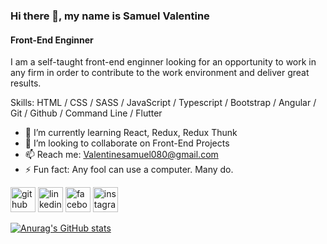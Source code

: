 ### Hi there 👋, my name is **Samuel Valentine**
####  Front-End Enginner
I am a self-taught front-end enginner looking for an opportunity to work in any firm in order to contribute to the work environment and deliver great results.

Skills: HTML / CSS /  SASS / JavaScript / Typescript / Bootstrap / Angular / Git / Github / Command Line / Flutter


- 🌱 I’m currently learning React, Redux, Redux Thunk  
- 👯 I’m looking to collaborate on Front-End Projects 
- 📫 Reach me: Valentinesamuel080@gmail.com 
- ⚡ Fun fact: Any fool can use a computer. Many do.

[<img src='https://cdn.jsdelivr.net/npm/simple-icons@3.0.1/icons/github.svg' alt='github' height='40'>](https://github.com/valentinesamuel)  [<img src='https://cdn.jsdelivr.net/npm/simple-icons@3.0.1/icons/linkedin.svg' alt='linkedin' height='40'>](https://www.linkedin.com/in/samuel-valentine-476797202//)  [<img src='https://cdn.jsdelivr.net/npm/simple-icons@3.0.1/icons/facebook.svg' alt='facebook' height='40'>](https://www.facebook.com/valentine.samuel.9047/)  [<img src='https://cdn.jsdelivr.net/npm/simple-icons@3.0.1/icons/instagram.svg' alt='instagram' height='40'>](https://www.instagram.com/growing_dev/) 

[![Anurag's GitHub stats](https://github-readme-stats.vercel.app/api?username=valentinesamuel&show_icons=true)](https://github.com/anuraghazra/github-readme-stats)
